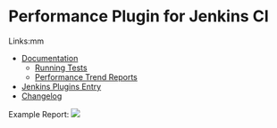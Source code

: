 # Performance Plugin for Jenkins CI


Links:mm
 - [Documentation](http://jenkinsci.github.io/performance-plugin/)
   - [Running Tests](http://jenkinsci.github.io/performance-plugin/RunTests.html)
   - [Performance Trend Reports](http://jenkinsci.github.io/performance-plugin/Reporting.html)
 - [Jenkins Plugins Entry](https://wiki.jenkins-ci.org/display/JENKINS/Performance+Plugin)
 - [Changelog](http://jenkinsci.github.io/performance-plugin/Changelog.html)
 
Example Report:
 ![](docs/report_seclevel.png)
